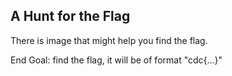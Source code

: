 A Hunt for the Flag
-------------------

There is image that might help you find the flag.

End Goal: find the flag, it will be of format "cdc{...}"

